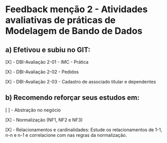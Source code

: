 # Feedback menção 2 - Atividades avaliativas de práticas de Modelagem de Bando de Dados
## a) Efetivou e subiu no GIT:

 [X] - DBI-Avaliação 2-01 - IMC - Prática
 
 [X] - DBI-Avaliação 2-02 - Pedidos
 
 [X] - DBI-Avaliação 2-03 - Cadastro de associado titular e dependentes
 

## b) Recomendo reforçar seus estudos em:

 [ ] - Abstração no negócio
 
 [X] - Normalização (NF1, NF2 e NF3) 
 
 [X] - Relacionamentos e cardinalidades: Estude os relacionamentos de 1-1, n-n e n-1 e correlacione com nas regras da normalização.

